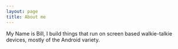 ```yaml
---
layout: page
title: About me
---
```

My Name is Bill, I build things that run on screen based walkie-talkie devices, mostly of the Android variety.